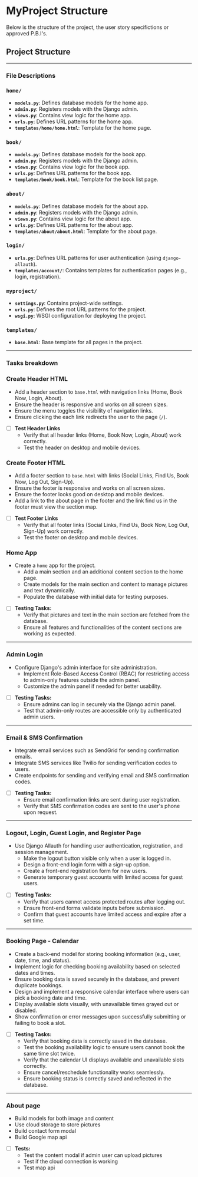 # MyProject Structure

Below is the structure of the project, the user story specifictions or approved P.B.I's.

## Project Structure
---

### File Descriptions

### `home/`
- **`models.py`**: Defines database models for the home app.
- **`admin.py`**: Registers models with the Django admin.
- **`views.py`**: Contains view logic for the home app.
- **`urls.py`**: Defines URL patterns for the home app.
- **`templates/home/home.html`**: Template for the home page.

### `book/`
- **`models.py`**: Defines database models for the book app.
- **`admin.py`**: Registers models with the Django admin.
- **`views.py`**: Contains view logic for the book app.
- **`urls.py`**: Defines URL patterns for the book app.
- **`templates/book/book.html`**: Template for the book list page.

### `about/`
- **`models.py`**: Defines database models for the about app.
- **`admin.py`**: Registers models with the Django admin.
- **`views.py`**: Contains view logic for the about app.
- **`urls.py`**: Defines URL patterns for the about app.
- **`templates/about/about.html`**: Template for the about page.

### `login/`
- **`urls.py`**: Defines URL patterns for user authentication (using `django-allauth`).
- **`templates/account/`**: Contains templates for authentication pages (e.g., login, registration).

### `myproject/`
- **`settings.py`**: Contains project-wide settings.
- **`urls.py`**: Defines the root URL patterns for the project.
- **`wsgi.py`**: WSGI configuration for deploying the project.

### `templates/`
- **`base.html`**: Base template for all pages in the project.

---

### Tasks breakdown


### Create Header HTML
      
  - Add a header section to `base.html` with navigation links (Home, Book Now, Login, About).
  - Ensure the header is responsive and works on all screen sizes.
  - Ensure the menu toggles the visibility of navigation links.
  - Ensure clicking the each link redirects the user to the page (`/`).

- [ ] **Test Header Links**
  - Verify that all header links (Home, Book Now, Login, About) work correctly.
  - Test the header on desktop and mobile devices.
    

### Create Footer HTML
      
  - Add a footer section to `base.html` with links (Social Links, Find Us, Book Now, Log Out, Sign-Up).
  - Ensure the footer is responsive and works on all screen sizes.
  - Ensure the footer looks good on desktop and mobile devices.
  - Add a link to the about page in the footer and the link find us in the footer must view the section map.
     
- [ ] **Test Footer Links**
  - Verify that all footer links (Social Links, Find Us, Book Now, Log Out, Sign-Up) work correctly.
  - Test the footer on desktop and mobile devices.
    
### Home App

- Create a `home` app for the project.  
  - Add a main section and an additional content section to the home page.  
  - Create models for the main section and content to manage pictures and text dynamically.  
  - Populate the database with initial data for testing purposes.  

- [ ] **Testing Tasks:**  
  - Verify that pictures and text in the main section are fetched from the database.  
  - Ensure all features and functionalities of the content sections are working as expected.  

---

### Admin Login

- Configure Django's admin interface for site administration.  
  - Implement Role-Based Access Control (RBAC) for restricting access to admin-only features outside the admin panel.  
  - Customize the admin panel if needed for better usability.  

- [ ] **Testing Tasks:**  
  - Ensure admins can log in securely via the Django admin panel.  
  - Test that admin-only routes are accessible only by authenticated admin users.  

---

### Email & SMS Confirmation

- Integrate email services such as SendGrid for sending confirmation emails.  
- Integrate SMS services like Twilio for sending verification codes to users.  
- Create endpoints for sending and verifying email and SMS confirmation codes.  

- [ ] **Testing Tasks:**  
  - Ensure email confirmation links are sent during user registration.  
  - Verify that SMS confirmation codes are sent to the user's phone upon request.  

---

### Logout, Login, Guest Login, and Register Page

- Use Django Allauth for handling user authentication, registration, and session management.  
  - Make the logout button visible only when a user is logged in.  
  - Design a front-end login form with a sign-up option.  
  - Create a front-end registration form for new users.  
  - Generate temporary guest accounts with limited access for guest users.  

- [ ] **Testing Tasks:**  
  - Verify that users cannot access protected routes after logging out.  
  - Ensure front-end forms validate inputs before submission.  
  - Confirm that guest accounts have limited access and expire after a set time.  

---

### Booking Page - Calendar

  - Create a back-end model for storing booking information (e.g., user, date, time, and status).
  - Implement logic for checking booking availability based on selected dates and times.
  - Ensure booking data is saved securely in the database, and prevent duplicate bookings.
  - Design and implement a responsive calendar interface where users can pick a booking date and time.
  - Display available slots visually, with unavailable times grayed out or disabled.
  - Show confirmation or error messages upon successfully submitting or failing to book a slot.

- [ ] **Testing Tasks:**  
  - Verify that booking data is correctly saved in the database.  
  - Test the booking availability logic to ensure users cannot book the same time slot twice.
  - Verify that the calendar UI displays available and unavailable slots correctly.
  - Ensure cancel/reschedule functionality works seamlessly.
  - Ensure booking status is correctly saved and reflected in the database.

---

### About page 

  - Build models for both image and content
  - Use cloud storage to store pictures
  - Build contact form modal
  - Build Google map api

- [ ] **Tests:**
  - Test the content modal if admin user can upload pictures
  - Test if the cloud connection is working
  - Test map api

